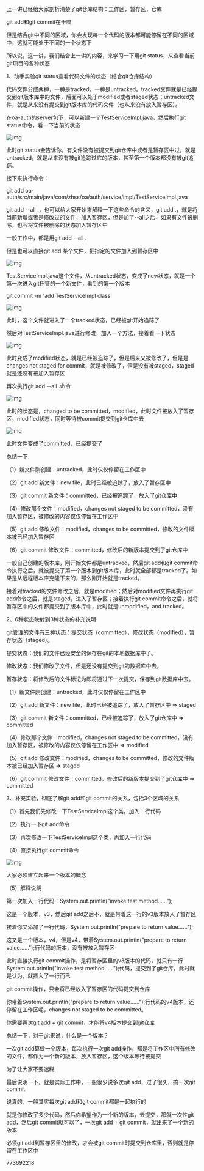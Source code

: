 
上一讲已经给大家剖析清楚了git仓库结构：工作区，暂存区，仓库

 

git add和git commit在干嘛

 

但是结合git中不同的区域，你会发现每一个代码的版本都可能停留在不同的区域中，这就可能处于不同的一个状态下 

所以说，这一讲，我们结合上一讲的内容，来学习一下用git status，来查看当前git项目的各种状态

1、动手实验git status查看代码文件的状态（结合git仓库结构） 

代码文件分成两种，一种是tracked，一种是untracked。tracked文件就是已经提交到git版本库中的文件，后面可以处于modified或者staged状态；untracked文件，就是从来没有提交到git版本库的代码文件（也从来没有放入暂存区）。

 

在oa-auth的server包下，可以新建一个TestServiceImpl.java，然后执行git status命令，看一下当前的状态

 

![img](https://tva1.sinaimg.cn/large/008eGmZEly1gop2fmu34sj31ns0c07aq.jpg) 

 

此时git status会告诉你，有文件没有被提交到git仓库中或者是暂存区中过，就是untracked，就是从来没有被git追踪过它的版本，甚至第一个版本都没有被git追踪。

 

接下来执行命令：

 

git add oa-auth/src/main/java/com/zhss/oa/auth/service/impl/TestServiceImpl.java 

 

git add --all .，也可以给大家开始来解释一下这些命令的含义，git add .，就是将当前新增或者是修改过的文件，加入暂存区，但是加了--all之后，如果有文件被删除，也会将文件被删除的状态加入暂存区中

一般工作中，都是用git add --all .

但是也可以直接git add 某个文件，把指定的文件加入到暂存区中 

![img](https://tva1.sinaimg.cn/large/008eGmZEly1gop2flkyu4j31mg0b8q87.jpg) 

 

TestServiceImpl.java这个文件，从untracked状态，变成了new状态，就是一个第一次进入git托管的一个新文件，看到的第一个版本

git commit -m 'add TestServiceImpl class'

![img](https://tva1.sinaimg.cn/large/008eGmZEly1gop2fnqhwvj31mw07k79s.jpg) 

此时，这个文件就进入了一个tracked状态，已经被git开始追踪了

然后对TestServiceImpl.java进行修改，加入一个方法，接着看一下状态

![img](https://tva1.sinaimg.cn/large/008eGmZEly1gop2fmbp5zj31ms0dcwmi.jpg) 

此时变成了modified状态，就是已经被追踪了，但是后来又被修改了，但是是changes not staged for commit，就是被修改了，但是没有被staged，staged就是还没有被加入暂存区

再次执行git add --all .命令

![img](https://tva1.sinaimg.cn/large/008eGmZEly1gop2fndq1xj31m00b479a.jpg) 

 

此时的状态是，changed to be committed，modified，此时文件被放入了暂存区，modified状态，同时等待被commit提交到git仓库中去

 

![img](https://tva1.sinaimg.cn/large/008eGmZEly1gop2flzrg6j31mc06wq7i.jpg) 

 

此时文件变成了committed，已经提交了

 

总结一下

（1）新文件刚创建：untracked，此时仅仅停留在工作区中

（2）git add 新文件：new file，此时已经被追踪了，放入了暂存区中

（3）git commit 新文件：committed，已经被追踪了，放入了git仓库中

（4）修改那个文件：modified，changes not staged to be committed，没有加入暂存区，被修改的内容仅仅停留在工作区中

（5）git add 修改文件：modified，changes to be committed，修改的文件版本被已经加入暂存区

（6）git commit 修改文件：committed，修改后的新版本提交到了git仓库中

 

一般自己创建的版本库，刚开始文件都是untracked，然后git add和git commit命令执行之后，就被提交了第一个版本到git版本库，此时就全部都是tracked了。如果是从远程版本库克隆下来的，那么刚开始就是tracked。

 

接着对tracked的文件修改之后，就是modified；然后对modified文件再执行git add命令之后，就是staged，进入了暂存区；接着执行git commit命令之后，就将暂存区中的文件都提交到了版本库中，此时就是unmodified，and tracked。

 

2、6种状态映射到3种状态的补充说明

 

git管理的文件有三种状态：提交状态（committed），修改状态（modified），暂存状态（staged）。

 

提交状态：我们的文件已经安全的保存在git的本地数据库中了。

修改状态：我们修改了文件，但是还没有提交到git的数据库中去。

暂存状态：将修改后的文件标记为即将通过下一次提交，保存到git数据库中去。

 

（1）新文件刚创建：untracked，此时仅仅停留在工作区中

（2）git add 新文件：new file，此时已经被追踪了，放入了暂存区中 => staged

（3）git commit 新文件：committed，已经被追踪了，放入了git仓库中 => committed

（4）修改那个文件：modified，changes not staged to be committed，没有加入暂存区，被修改的内容仅仅停留在工作区中 => modified

（5）git add 修改文件：modified，changes to be committed，修改的文件版本被已经加入暂存区 => staged

（6）git commit 修改文件：committed，修改后的新版本提交到了git仓库中 => committed 

3、补充实验，彻底了解git add和git commit的关系，包括3个区域的关系

（1）首先我们先修改一下TestServiceImpl这个类，加入一行代码 

（2）执行一下git add命令 

（3）再次修改一下TestServiceImpl这个类，再加入一行代码 

（4）直接执行git commit命令 

![img](https://tva1.sinaimg.cn/large/008eGmZEly1gop2fo5sb9j31n806cgpp.jpg) 

 

大家必须建立起来一个版本的概念

 

（5）解释说明

 

第一次加入一行代码：System.out.println("invoke test method......"); 

这是一个版本，v3，然后git add之后不，就是带着这一行的v3版本放入了暂存区

接着你又添加了一行代码，System.out.println("prepare to return value......");

这又是一个版本，v4，但是v4，带着System.out.println("prepare to return value......");行代码的版本，没有被放入暂存区

此时直接执行git commit操作，是将暂存区里的v3版本的代码，就只有一行System.out.println("invoke test method......");代码，提交到了git仓库，此时就是认为，就插入了一行而已

git commit操作，只会将已经放入了暂存区的代码提交到仓库

你带着System.out.println("prepare to return value......");行代码的v4版本，还停留在工作区呢，changes not staged to be committed。

你需要再次git add + git commit，才能将v4版本提交到git仓库

总结一下，对于git来说，什么是一个版本？

一次git add算做一个版本，每次执行一次git add操作，都是将工作区中所有修改的文件，都作为一个新的版本，放入暂存区，这个版本等待被提交

为了让大家不要迷糊

最后说明一下，就是实际工作中，一般很少说多次git add，过了很久，搞一次git commit

说真的，一般其实每次git add和git commit都是一起执行的

就是你修改了多少代码，然后你希望作为一个新的版本，去提交，那就一次性git add，然后git commit就可以了，一次git add + git commit，就出来了一个新的版本

 

必须git add到暂存区里的修改，才会被git commit时提交到仓库里，否则就是停留在工作区中

 

 

 

 

 

 

 

773692218